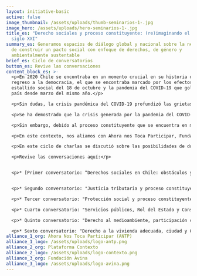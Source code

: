 ```yaml
---
layout: initiative-basic
active: false
image_thumbnail: /assets/uploads/thumb-seminarios-1-.jpg
image_hero: /assets/uploads/hero-seminarios-1-.jpg
title_es: "Derecho sociales y proceso constituyente: (re)imaginando el Chile del
  siglo XXI"
summary_es: Generamos espacios de diálogo global y nacional sobre la necesidad
  de construir un pacto social con enfoque de derechos, de género y
  ambientalmente sustentable
brief_es: Ciclo de conversatorios
button_es: Revive las conversaciones
content_block_es: >-
  <p>En 2020 Chile se encontraba en un momento crucial en su historia desde el
  regreso a la democracia, el que se encontraba marcado por los efectos del
  estallido social del 18 de octubre y la pandemia del COVID-19 que golpeaba al
  país desde marzo del mismo año.</p>

  <p>Sin dudas, la crisis pandémica del COVID-19 profundizó las grietas sociales que estallaron en octubre, afectó especialmente a los grupos más desventajados, tales como las personas migrantes, trabajadores/as informales, las mujeres que en muchos casos reciben el impacto acumulado del incremento de violencia doméstica, pérdida de ingresos y carga desproporcionada de tareas domésticas y de cuidados, las personas sin techo y aquellas que viven en hacinamiento y no pueden guardar la debida distancia social.</p>

  <p>Se ha demostrado que la crisis generada por la pandemia del COVID-19 ha tenido efectos profundos y estructurales en la economía y en el tejido social del país, la que probablemente se sumará a otras profundas crisis sociales, sanitarias y medioambientales que se avecinan para las próximas décadas a nivel global.</p>

  <p>Sin embargo, debido al proceso constituyente que se encuentra en marcha, Chile se encuentra en un momento único de debate y construcción de un nuevo pacto social que permita afrontar los desafíos del futuro con mayor cohesión social, fortalecimiento de la democracia, legitimidad de sus instituciones políticas y mayor protección de derechos para toda la ciudadanía.</p>

  <p>En este contexto, nos aliamos con Ahora nos Toca Participar, Fundación Avina y Plataforma Contexto para desarrollar el ciclo de conversatorios <em>“Derechos sociales y proceso constituyente: (re) imaginando el Chile del siglo XXI”</em>, cuyo objetivo principal fue <em>generar espacios de diálogo y debate con una participación inclusiva desde diferentes sectores de la sociedad para reflexionar sobre el pacto social que se sueña para las próximas décadas</em> en conjunto con diferentes organizaciones de la sociedad civil a nivel nacional e internacional.</p>

  <p>En este ciclo de charlas se discutió sobre las posibilidades de dotar de contenido a un nuevo pacto social en el contexto del COVID-19 tratando una gran diversidad de temas claves para el futuro del país, tales como el derecho a la seguridad social, el derecho a la vivienda, el derecho a la salud, el medio ambiente, el enfoque de género y los pueblos indígenas.</p>

  <p>Revive las conversaciones aquí:</p>


  <p>* [Primer conversatorio: “Derechos sociales en Chile: obstáculos y oportunidades constitucionales”](https://www.distritoglobal.org/publicaciones/derecho-sociales-y-proceso-constituyente-re-imaginando-el-chile-del-siglo-xxi.html) (6 agosto 2020)</p>


  <p>* Segundo conversatorio: "Justicia tributaria y proceso constituyente: Hacia la construcción de un nuevo pacto fiscal" (12 agosto 2020)</p> 

  <p>* Tercer conversatorio: "Protección social y proceso constituyente: Desafíos presentes y futuros para la inclusión social en Chile" (19 julio 2020)</p>

  <p>* Cuarto conversatorio: "Servicios públicos, Rol del Estado y Constitución: Perspectivas desde el derecho a la educación y el derecho a la salud" (26 agosto 2020) </p>

  <p>* Quinto conversatorio: "Derecho al medioambiente, participación ciudadana y proceso constituyente" (3 septiembre 2020) </p>

  <p>* Sexto conversatorio: "Derecho a la vivienda adecuada, ciudad y Constitución: Hacia la construcción de una sociedad más justa e integrada" (9 septiembre 2020)</p>
alliance_1_org: Ahora Nos Toca Participar (ANTP)
alliance_1_logo: /assets/uploads/logo-antp.png
alliance_2_org: Plataforma Contexto
alliance_2_logo: /assets/uploads/logo-contexto.png
alliance_3_org: Fundación Avina
alliance_3_logo: /assets/uploads/logo-avina.png
---
```

